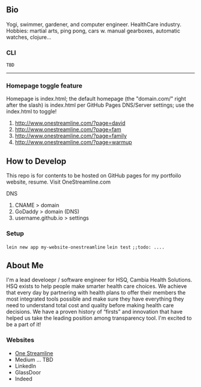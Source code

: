 ## Bio
Yogi, swimmer, gardener, and computer engineer. HealthCare industry. Hobbies: martial arts, ping pong, cars w. manual gearboxes, automatic watches, clojure...

### CLI
```
TBD
```
---

### Homepage toggle feature 
Homepage is index.html; the default homepage (the "domain.com/" right after the slash) is index.html per GitHub Pages DNS/Server settings; use the index.html to toggle!
1. http://www.onestreamline.com/?page=david
1. http://www.onestreamline.com/?page=fam
1. http://www.onestreamline.com/?page=family 
1. http://www.onestreamline.com/?page=warmup

## How to Develop
This repo is for contents to be hosted on GitHub pages for my portfoilo website, resume. 
Visit OneStreamline.com

DNS
1. CNAME > domain
2. GoDaddy > domain (DNS) 
3. username.github.io > settings 

### Setup 
`lein new app my-website-onestreamline`
`lein test`
`;;todo: ....`

## About Me
I'm a lead develoepr / software engineer for HSQ, Cambia Health Solutions. HSQ exists to help people make smarter health care choices. We achieve that every day by partnering with health plans to offer their members the most integrated tools possible and make sure they have everything they need to understand total cost and quality before making health care decisions. We have a proven history of “firsts” and innovation that have helped us take the leading position among transparency tool. I'm excited to be a part of it! 

### Websites
- [One Streamline](http://www.OneStreamline.com) <br/>
- Medium ... TBD 
- LinkedIn 
- GlassDoor
- Indeed 
